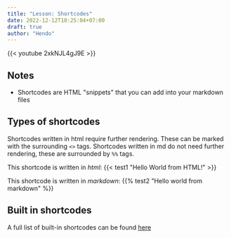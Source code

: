 ```yaml
---
title: "Lesson: Shortcodes"
date: 2022-12-12T10:25:04+07:00
draft: true
author: "Hendo"
---
```


{{< youtube 2xkNJL4gJ9E >}}

## Notes

 - Shortcodes are HTML "snippets" that you can add into your markdown files

## Types of shortcodes

Shortcodes written in html require further rendering. These can be marked with the surrounding `<>` tags. Shortcodes written in md do not need further rendering, these are surrounded by `%%` tags.

This shortcode is written in *html*: 
{{< test1 "Hello World from HTML!" >}}

This shortcode is written in *markdown*:
{{% test2 "Hello world from markdown" %}}

## Built in shortcodes

A full list of built-in shortcodes can be found [here](https://gohugo.io/content-management/shortcodes/#using-shortcodes)
